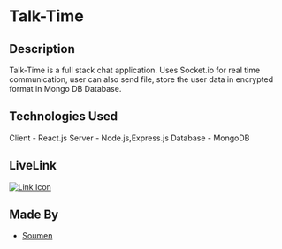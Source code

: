 # Talk-Time

## Description

Talk-Time is a full stack chat application. Uses Socket.io for real time communication, user can also send file, store the user data in encrypted format in Mongo DB Database.

## Technologies Used

Client - React.js
Server - Node.js,Express.js
Database - MongoDB

## LiveLink

[![Link Icon](https://img.icons8.com/ios-filled/50/000000/link.png)](https://talk-time-vqvp.onrender.com)

## Made By

- [Soumen](https://github.com/soumeningit)

